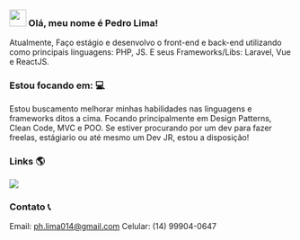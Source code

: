 ### <img src="https://media.giphy.com/media/hvRJCLFzcasrR4ia7z/giphy.gif" width="30px"> Olá, meu nome é Pedro Lima!

Atualmente, Faço estágio e desenvolvo o front-end e back-end utilizando como principais linguagens: PHP, JS. E seus Frameworks/Libs: Laravel, Vue e ReactJS.

### Estou focando em: 💻

Estou buscamento melhorar minhas habilidades nas linguagens e frameworks ditos a cima. Focando principalmente em Design Patterns, Clean Code, MVC e POO.
Se estiver procurando por um dev para fazer freelas, estágiario ou até mesmo um Dev JR, estou a disposição!

### Links 🌎

<a href="https://www.linkedin.com/in/pedro-lima-553353217/" target="_blank">
  <img src="https://img.shields.io/badge/-LinkedIn-blue?style=flat-square&logo=Linkedin&logoColor=white&link=https://www.linkedin.com/in/harshkumarkhatri/" >
</a>

### Contato 📞

Email: ph.lima014@gmail.com
Celular: (14) 99904-0647
